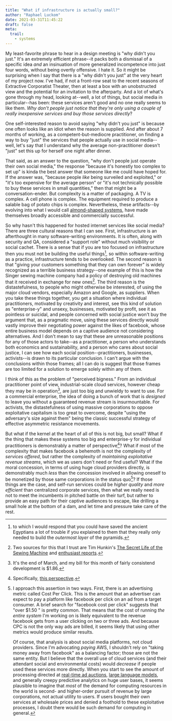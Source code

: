 ```yaml
---
title: "What if infrastructure is actually small?"
author: "Raphael Luckom"
date: 2021-03-31T11:45:22
draft: false
meta:
  trail:
    - systems
---
```


My least-favorite phrase to hear in a design meeting is "why didn't you just." It's an extremely
efficient phrase--it packs both a dismissal of a specific idea _and_ an insinuation of more generalized
incompetence into just four words, without being overtly offensive. I hate it. So it might be surprising
when I say that there is a "why didn't you just" at the very heart of my project now. I've had, if not a
front-row seat to the recent seasons of Extractive Corporatist Theater, then at least a box
with an unobstructed view and the potential for an invitation to the afterparty. And a lot of what's gone
through my head, looking at--well, a lot of things, but social media in particular--has been: these services
aren't good and no one really seems to like them. _Why don't people just notice that they're only using a couple
of really inexpensive services and buy those services directly_?

One self-interested reason to avoid saying "why didn't you just" is because one often looks like an idiot when the
reason is supplied. And after about 7 months of working, as a competent-but-mediocre practitioner, on finding a way to buy
"just" the services that people actually use in social media--well, let's say that I understand why the average
non-practitioner doesn't "just" set this up for herself one night after dinner.

That said, as an answer to the question, "why don't people just operate their own social media," the response "because
it's honestly too complex to set up" is kinda the best answer that someone like me could have hoped for. If the answer was,
"because people _like_ being surveiled and exploited," or "it's too expensive for the average person" or "it's not technically 
possible to buy these services in small quantities," then that might be a conversation-ender. But complexity is a matter of
packaging. A TV is complex. A cell phone is complex. The equipment required to produce a salable bag of potato chips is complex.
Nevertheless, these artifacts--by evolving into what I would call [almond-shaped systems](https://raphaelluckom.com/posts/almond_shape.html),
have made themselves broadly accessible and commercially successful.

So why hasn't this happened for hosted internet services like social media? There are three cultural reasons that I can see. First,
infrastructure is an afterthought in many software-writing environments. It is often, along with security and QA, considered
a "support role" without much visibility or social cachet. There is a sense that if you are too focused on infrastructure
then you must not be building the useful things[^1], so within software-writing as a practice, infrastructure tends to be overlooked.
The second reason is that "giving your customers something that they can own forever" is widely recognized as a terrible
business strategy--one example of this is how the Singer sewing machine company had a policy of destroying old machines
that it received in exchange for new ones[^2]. The third reason is the distastefulness, to people who might otherwise be interested,
of using the major cloud vendors, especially Amazon and Google, as suppliers. When you take these things together, you get
a situation where individual practitioners, motivated by creativity and interest, see this kind of solution as "enterprise-y" and unsexy, 
businesses, motivated by profit, see it as pointless or suicidal, and people concerned with social justice won't buy the argument
that, as a pragmatic move, using these services directly would vastly improve their negotiating power against the likes of facebook,
whose entire business model depends on a captive audience not considering alternatives. And I don't mean to say that these are 
unreasonable positions for any of those actors to take--as a practitioner, a person who understands both economics and sustainability,
and a person who cares about social justice, I can see how each social position--practitioners, businesses, activists--is drawn
to its particular conclusion. I can't argue with the conclusions within those frames; all I can do is suggest that those
frames are too limited for a solution to emerge solely within any of them.

I think of this as the problem of "perceived bigness." From an individual practitioner point of view, industrial-scale cloud services,
however cheap they may be in operation[^3], are just too big and unwieldy to want to use. For a commercial enterprise, the idea of
doing a bunch of work that is _designed_ to leave you without a guaranteed revenue stream is insurmountable. For activists, the distastefulness
of using massive corporations to oppose exploitative capitalism is too great to overcome, despite "using the adversary's size against them"
being the classic successful strategy of effective asymmetric resistance movements.

But what if the kernel at the heart of all of this is not big, but small? What if the thing that makes these systems too big
and enterprise-y for individual practitioners is demonstrably a matter of perspective[^4]? What if most of the complexity
that makes facebook a behemoth is not the complexity of _services offered_, but rather the complexity of _maintaining exploitative revenue streams_,
which we as users don't need or find useful? What if the moral concession, in terms of using huge cloud providers directly, is demonstrably 
much _less_ than the concession involved in allowing oneself to be monetized by those same corporations in the status quo[^5]? If those 
things are the case, and self-run services could be  _higher quality_ and _more efficient_ than centralized corporate services, then what 
we really need is not to meet the incumbents in pitched battle on their turf, but rather to provide an easy path for their captive audiences
to escape, like drilling a small hole at the bottom of a dam, and let time and pressure take care of the rest.

[^1]: to which I would respond that you could have saved the ancient Egyptians a lot of trouble if you explained to them
      that they really only needed to build the _outermost layer_ of the pyramids.

[^2]: Two sources for this that I trust are Tim Hunkin's [The Secret Life of the Sewing Machine](https://youtu.be/g_qLCdrbU78?t=1402)
      and [enthusiast reports](https://cegrundler.com/tag/sewing-machine/).

[^3]: It's the end of March, and my bill for this month of fairly consistend development is $1.86.

[^4]: Specifically, [this perspective](https://raphaelluckom.com/posts/the_cloud_is_just_a_server.html).

[^5]: I approach this assertion in two ways. First, there is an advertising metric called Cost Per Click. This is the amount that an
      advertiser can expect to pay a platform like facebook per click on an ad from a target consumer. A brief search for "facebook cost per click"
      suggests that "over $1.50 " is pretty common. That means that the cost of running _the entire system_ I'm working on is likely equivalent
      to the revenue facebook gets from a user clicking on two or three ads. And because CPC is not the only way ads are billed, it seems likely that
      using other metrics would produce similar results. 

      Of course, that analysis is about social media platforms, not cloud providers. Since I'm advocating _paying_ AWS, I shouldn't rely on
      "taking money away from facebook" as a balancing factor; those are not the same entity. But I believe that the overall use of cloud services
      (and their attendant social and environmental costs) would _decrease_ if people used these services more directly. When you start to see
      the amount of processing directed at [real-time ad auctions](https://en.wikipedia.org/wiki/Real-time_bidding), [large language models](https://www.washington.edu/news/2021/03/10/large-computer-language-models-carry-environmental-social-risks/), and
      generally creepy predictive analytics on huge user bases, it seems plausible to imagine that _most_ of the demand for computing resources
      in the world is second- and higher-order pursuit of revenue by large corporations, not actual utility to users. If users bought their own services
      at wholesale prices and denied a foothold to these exploitative processes, I doubt there would be such demand for computing in general.
